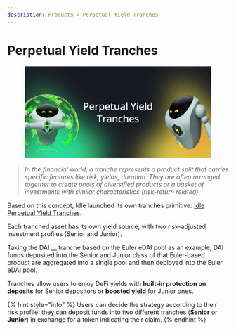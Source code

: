 ```yaml
---
description: Products > Perpetual Yield Tranches
---
```


# Perpetual Yield Tranches

<figure><img src="../../.gitbook/assets/PYTs.png" alt=""><figcaption></figcaption></figure>

> _In the financial world, a tranche represents a product split that carries specific features like risk, yields, duration. They are often arranged together to create pools of diversified products or a basket of investments with similar characteristics (risk-return related)_.

Based on this concept, Idle launched its own tranches primitive: [Idle Perpetual Yield Tranches](https://idle.finance/#/dashboard/tranches).

Each tranched asset has its own yield source, with two risk-adjusted investment profiles (Senior and Junior).&#x20;

Taking the DAI __ tranche based on the Euler eDAI pool as an example, DAI funds deposited into the Senior and Junior class of that Euler-based product are aggregated into a single pool and then deployed into the Euler eDAI pool.

Tranches allow users to enjoy DeFi yields with **built-in protection on deposits** for Senior depositors or **boosted yield** for Junior ones.

{% hint style="info" %}
Users can decide the strategy according to their risk profile: they can deposit funds into two different tranches (**Senior** or **Junior**) in exchange for a token indicating their claim.
{% endhint %}
